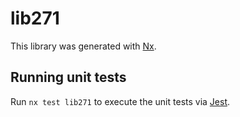 # lib271

This library was generated with [Nx](https://nx.dev).

## Running unit tests

Run `nx test lib271` to execute the unit tests via [Jest](https://jestjs.io).
